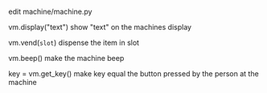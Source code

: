edit machine/machine.py

vm.display("text")
show "text" on the machines display

vm.vend(`slot`)
dispense the item in slot

vm.beep()
make the machine beep

key = vm.get_key()
make key equal the button pressed by the person at the machine
